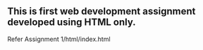 ## This is first web development assignment developed using HTML only. 
Refer Assignment 1/html/index.html
